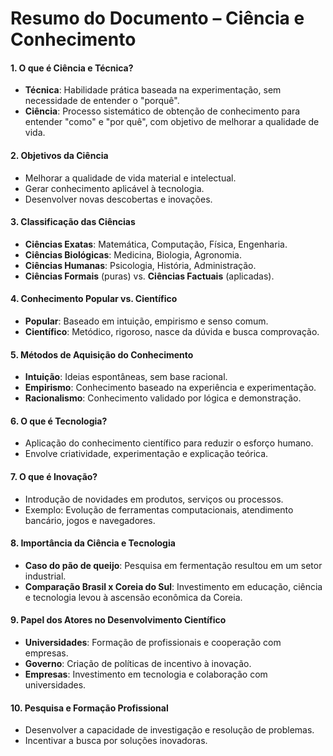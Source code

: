 # Resumo do Documento – Ciência e Conhecimento

#### **1. O que é Ciência e Técnica?**
- **Técnica**: Habilidade prática baseada na experimentação, sem necessidade de entender o "porquê".
- **Ciência**: Processo sistemático de obtenção de conhecimento para entender "como" e "por quê", com objetivo de melhorar a qualidade de vida.

#### **2. Objetivos da Ciência**
- Melhorar a qualidade de vida material e intelectual.
- Gerar conhecimento aplicável à tecnologia.
- Desenvolver novas descobertas e inovações.

#### **3. Classificação das Ciências**
- **Ciências Exatas**: Matemática, Computação, Física, Engenharia.
- **Ciências Biológicas**: Medicina, Biologia, Agronomia.
- **Ciências Humanas**: Psicologia, História, Administração.
- **Ciências Formais** (puras) vs. **Ciências Factuais** (aplicadas).

#### **4. Conhecimento Popular vs. Científico**
- **Popular**: Baseado em intuição, empirismo e senso comum.
- **Científico**: Metódico, rigoroso, nasce da dúvida e busca comprovação.

#### **5. Métodos de Aquisição do Conhecimento**
- **Intuição**: Ideias espontâneas, sem base racional.
- **Empirismo**: Conhecimento baseado na experiência e experimentação.
- **Racionalismo**: Conhecimento validado por lógica e demonstração.

#### **6. O que é Tecnologia?**
- Aplicação do conhecimento científico para reduzir o esforço humano.
- Envolve criatividade, experimentação e explicação teórica.

#### **7. O que é Inovação?**
- Introdução de novidades em produtos, serviços ou processos.
- Exemplo: Evolução de ferramentas computacionais, atendimento bancário, jogos e navegadores.

#### **8. Importância da Ciência e Tecnologia**
- **Caso do pão de queijo**: Pesquisa em fermentação resultou em um setor industrial.
- **Comparação Brasil x Coreia do Sul**: Investimento em educação, ciência e tecnologia levou à ascensão econômica da Coreia.

#### **9. Papel dos Atores no Desenvolvimento Científico**
- **Universidades**: Formação de profissionais e cooperação com empresas.
- **Governo**: Criação de políticas de incentivo à inovação.
- **Empresas**: Investimento em tecnologia e colaboração com universidades.

#### **10. Pesquisa e Formação Profissional**
- Desenvolver a capacidade de investigação e resolução de problemas.
- Incentivar a busca por soluções inovadoras.

